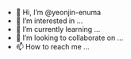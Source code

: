 - 👋 Hi, I’m @yeonjin-enuma
- 👀 I’m interested in ...
- 🌱 I’m currently learning ...
- 💞️ I’m looking to collaborate on ...
- 📫 How to reach me ...

<!---
yeonjin-enuma/yeonjin-enuma is a ✨ special ✨ repository because its `README.md` (this file) appears on your GitHub profile.
You can click the Preview link to take a look at your changes.
--->
